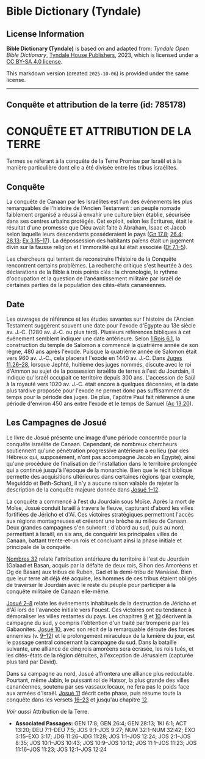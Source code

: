 # Bible Dictionary (Tyndale)

## License Information

**Bible Dictionary (Tyndale)** is based on and adapted from: _Tyndale Open Bible Dictionary_, [Tyndale House Publishers](https://tyndaleopenresources.com/), 2023, which is licensed under a [CC BY-SA 4.0 license](https://creativecommons.org/licenses/by-sa/4.0/legalcode.en).

This markdown version (created `2025-10-06`) is provided under the same license.



--------------------------------

## Conquête et attribution de la terre (id: 785178)

CONQUÊTE ET ATTRIBUTION DE LA TERRE
===================================

Termes se référant à la conquête de la Terre Promise par Israël et à la manière particulière dont elle a été divisée entre les tribus israélites.

Conquête
--------

La conquête de Canaan par les Israélites est l'un des événements les plus remarquables de l'histoire de l'Ancien Testament : un peuple nomade faiblement organisé a réussi à envahir une culture bien établie, sécurisée dans ses centres urbains protégés. Cet exploit, selon les Écritures, était le résultat d'une promesse que Dieu avait faite à Abraham, Isaac et Jacob selon laquelle leurs descendants posséderaient le pays ([Gn 17\.8](https://ref.ly/Gen17:8); [26\.4](https://ref.ly/Gen26:4); [28\.13](https://ref.ly/Gen28:13); [Ex 3\.15–17](https://ref.ly/Exod3:15-Exod3:17)). La dépossession des habitants païens était un jugement divin sur la fausse religion et l'immoralité qui lui était associée ([Dt 7\.1–5](https://ref.ly/Deut7:1-Deut7:5)).

Les chercheurs qui tentent de reconstruire l'histoire de la Conquête rencontrent certains problèmes. La recherche critique s'est heurtée à des déclarations de la Bible à trois points clés : la chronologie, le rythme d'occupation et la question de l'anéantissement militaire par Israël de certaines parties de la population des cités\-états cananéennes.

Date
----

Les ouvrages de référence et les études savantes sur l'histoire de l'Ancien Testament suggèrent souvent une date pour l'exode d'Égypte au 13e siècle av. J.‑C. (1280 av. J.‑C. ou plus tard). Plusieurs références bibliques à cet événement semblent indiquer une date antérieure. Selon [1 Rois 6\.1](https://ref.ly/1Kgs6:1), la construction du temple de Salomon a commencé la quatrième année de son règne, 480 ans après l'exode. Puisque la quatrième année de Salomon était vers 960 av. J.‑C., cela placerait l'exode en 1440 av. J.‑C. Dans [Juges 11\.26–28](https://ref.ly/Judg11:26-Judg11:28), lorsque Jephté, huitième des juges nommés, discute avec le roi d'Ammon au sujet de la possession israélite de terres à l'est du Jourdain, il indique qu'Israël occupait ce territoire depuis 300 ans. L'accession de Saül à la royauté vers 1020 av. J.‑C. était encore à quelques décennies, et la date plus tardive proposée pour l'exode ne permet donc pas suffisamment de temps pour la période des juges. De plus, l'apôtre Paul fait référence à une période d'environ 450 ans entre l'exode et le temps de Samuel ([Ac 13\.20](https://ref.ly/Acts13:20)).

Les Campagnes de Josué
----------------------

Le livre de Josué présente une image d'une période concentrée pour la conquête israélite de Canaan. Cependant, de nombreux chercheurs soutiennent qu'une pénétration progressive antérieure a eu lieu (par des Hébreux qui, supposément, n'ont pas accompagné Jacob en Égypte), ainsi qu'une procédure de finalisation de l'installation dans le territoire prolongée qui a continué jusqu'à l'époque de la monarchie. Bien que le récit biblique permette des acquisitions ultérieures dans certaines régions (par exemple, Meguiddo et Beth\-Schan), il n'y a aucune raison valable de rejeter la description de la conquête majeure donnée dans [Josué 1–12](https://ref.ly/Josh1:1-Josh12:24).

La conquête a commencé à l'est du Jourdain sous Moïse. Après la mort de Moïse, Josué conduit Israël à travers le fleuve, capturant d'abord les villes fortifiées de Jéricho et d'Aï. Ces victoires stratégiques permettront l'accès aux régions montagneuses et créeront une brèche au milieu de Canaan. Deux grandes campagnes s'en suivront : d'abord au sud, puis au nord, permettant à Israël, en six ans, de conquérir les principales villes de Canaan, battant trente\-et\-un rois et concluant ainsi la phase initiale et principale de la conquête.

[Nombres 32](https://ref.ly/Num32:1-Num32:42) relate l'attribution antérieure du territoire à l'est du Jourdain (Galaad et Basan, acquis par la défaite de deux rois, Sihon des Amoréens et Og de Basan) aux tribus de Ruben, Gad et la demi\-tribu de Manassé. Bien que leur terre ait déjà été acquise, les hommes de ces tribus étaient obligés de traverser le Jourdain avec le reste du peuple pour participer à la conquête militaire de Canaan elle\-même.

[Josué 2–8](https://ref.ly/Josh2:1-Josh8:35) relate les événements inhabituels de la destruction de Jéricho et d'Aï lors de l'avancée initiale vers l'ouest. Ces victoires ont eu tendance à démoraliser les villes restantes du pays. Les chapitres [9](https://ref.ly/Josh9:1-Josh9:27) et [10](https://ref.ly/Josh10:1-Josh10:43) décrivent la campagne du sud, y compris l'obtention d'un traité par tromperie par les Gabaonites. [Josué 10](https://ref.ly/Josh10:1-Josh10:43), avec son récit de la remarquable déroute des forces ennemies (v. [9–12](https://ref.ly/Josh10:9-Josh10:12)) et le prolongement miraculeux de la lumière du jour, est le passage central concernant la campagne du sud. Dans la bataille suivante, une alliance de cinq rois amoréens sera écrasée, les rois tués, et les cités\-états de la région détruites, à l'exception de Jérusalem (capturée plus tard par David).

Dans sa campagne au nord, Josué affrontera une alliance plus redoutable. Pourtant, même Jabin, le puissant roi de Hatsor, la plus grande des villes cananéennes, soutenu par ses vassaux locaux, ne fera pas le poids face aux armées d'Israël. [Josué 11](https://ref.ly/Josh11:1-Josh11:23) décrit cette phase, puis résume toute la conquête dans les versets [16–23](https://ref.ly/Josh11:16-Josh11:23) et jusqu'au chapitre [12](https://ref.ly/Josh12:1-Josh12:24).

*Voir aussi* Attribution de la Terre.

* **Associated Passages:** GEN 17:8; GEN 26:4; GEN 28:13; 1KI 6:1; ACT 13:20; DEU 7:1–DEU 7:5; JOS 9:1–JOS 9:27; NUM 32:1–NUM 32:42; EXO 3:15–EXO 3:17; JDG 11:26–JDG 11:28; JOS 1:1–JOS 12:24; JOS 2:1–JOS 8:35; JOS 10:1–JOS 10:43; JOS 10:9–JOS 10:12; JOS 11:1–JOS 11:23; JOS 11:16–JOS 11:23; JOS 12:1–JOS 12:24


